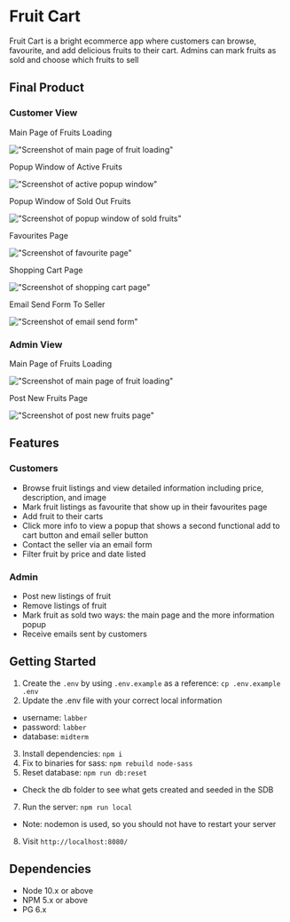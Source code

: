 # Fruit Cart

Fruit Cart is a bright ecommerce app where customers can browse, favourite, and add delicious fruits to their cart. Admins can mark fruits as sold and choose which fruits to sell

## Final Product

### Customer View
Main Page of Fruits Loading

!["Screenshot of main page of fruit loading"](https://github.com/ruilinqi/fruit-cart/blob/master/public/docs/customer_card_loading.png)

Popup Window of Active Fruits

!["Screenshot of active popup window"](https://github.com/ruilinqi/fruit-cart/blob/master/public/docs/customer_popup_window_active.png)

Popup Window of Sold Out Fruits

!["Screenshot of popup window of sold fruits"](https://github.com/ruilinqi/fruit-cart/blob/master/public/docs/customer_popup_window_sold.png)

Favourites Page

!["Screenshot of favourite page"](https://github.com/ruilinqi/fruit-cart/blob/master/public/docs/favourites.png)

Shopping Cart Page

!["Screenshot of shopping cart page"](https://github.com/ruilinqi/fruit-cart/blob/master/public/docs/shopping_cart.png)

Email Send Form To Seller

!["Screenshot of email send form"](https://github.com/ruilinqi/fruit-cart/blob/master/public/docs/customer_email_send_form.png)

### Admin View
Main Page of Fruits Loading

!["Screenshot of main page of fruit loading"](https://github.com/ruilinqi/fruit-cart/blob/master/public/docs/seller_card_loading.png)

Post New Fruits Page

!["Screenshot of post new fruits page"](https://github.com/ruilinqi/fruit-cart/blob/master/public/docs/seller_post_new_item.png)


## Features

### Customers

- Browse fruit listings and view detailed information including price, description, and image
- Mark fruit listings as favourite that show up in their favourites page
- Add fruit to their carts
- Click more info to view a popup that shows a second functional add to cart button and email seller button
- Contact the seller via an email form
- Filter fruit by price and date listed

### Admin

- Post new listings of fruit
- Remove listings of fruit
- Mark fruit as sold two ways: the main page and the more information popup
- Receive emails sent by customers

## Getting Started

1. Create the `.env` by using `.env.example` as a reference: `cp .env.example .env`
2. Update the .env file with your correct local information

- username: `labber`
- password: `labber`
- database: `midterm`

3. Install dependencies: `npm i`
4. Fix to binaries for sass: `npm rebuild node-sass`
5. Reset database: `npm run db:reset`

- Check the db folder to see what gets created and seeded in the SDB

7. Run the server: `npm run local`

- Note: nodemon is used, so you should not have to restart your server

8. Visit `http://localhost:8080/`

## Dependencies

- Node 10.x or above
- NPM 5.x or above
- PG 6.x

